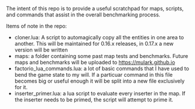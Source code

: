 The intent of this repo is to provide a useful scratchpad for maps, scripts, and commands that assist in the overall benchmarking process. 

Items of note in the repo: 
* cloner.lua: A script to automagically copy all the entities in one area to another. This will be maintained for 0.16.x releases, in 0.17.x a new version will be written
* maps: a folder containing some past map tests and benchmarks. Future maps and benchmarks will be uploaded to https://mulark.github.io
* factorio_lua_commands.lua: a lot of basic commands that I have used to bend the game state to my will. If a particuar command in this file becomes big or useful enough it will be split into a new file exclusively for it.
* inserter_primer.lua: a lua script to evaluate every inserter in the map. If the inserter needs to be primed, the script will attempt to prime it.
